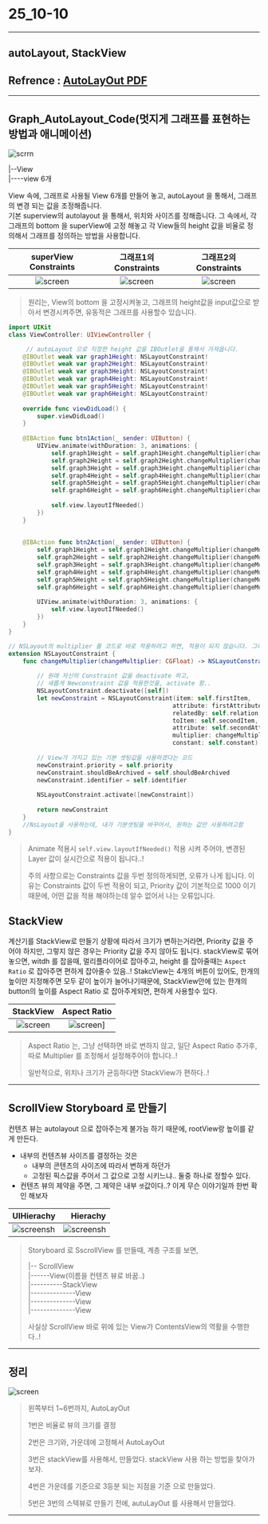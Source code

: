 # 25_10-10

---

## autoLayout, StackView

## Refrence : [AutoLayOut PDF](/study/image/AutoLayOut.pdf)

---

## Graph_AutoLayout_Code(멋지게 그래프를 표현하는 방법과 애니메이션)

![scrrn](/study/video-gif/graph.MOV.gif) <br>

|--View <br>
|----view 6개 <br>

View 속에, 그래프로 사용될 View 6개를 만들어 놓고, autoLayout 을 통해서, 그래프의 변경 되는 값을 조정해줍니다.<br>
기본 superview의 autolayout 을 통해서, 위치와 사이즈를 정해줍니다. 그 속에서, 각 그래프의 bottom 을 superView에 고정 해놓고 각 View들의 height 값을 비율로 정의해서 그래프를 정의하는 방법을 사용합니다.

| superView Constraints | 그래프1의 Constraints | 그래프2의 Constraints | 
| :---: | :---: | :---: | 
|  ![screen](/study/image/graph-1.png) |  ![screen](/study/image/graph-2.png)|   ![screen](/study/image/graph-2.png) |  

> 원리는, View의 bottom 을 고정시켜놓고, 그래프의 height값을 input값으로 받아서 변경시켜주면, 유동적은 그래프를 사용할수 있습니다.
> 

```swift
import UIKit
class ViewController: UIViewController {

	 // autoLayout 으로 지정한 height 값을 IBOutlet을 통해서 가져옵니다. 
    @IBOutlet weak var graph1Height: NSLayoutConstraint!
    @IBOutlet weak var graph2Height: NSLayoutConstraint!
    @IBOutlet weak var graph3Height: NSLayoutConstraint!
    @IBOutlet weak var graph4Height: NSLayoutConstraint!
    @IBOutlet weak var graph5Height: NSLayoutConstraint!
    @IBOutlet weak var graph6Height: NSLayoutConstraint!
    
    override func viewDidLoad() {
        super.viewDidLoad()
    }
        
    @IBAction func btn1Action(_ sender: UIButton) {
        UIView.animate(withDuration: 3, animations: {
            self.graph1Height = self.graph1Height.changeMultiplier(changeMultiplier: 0.1)
            self.graph2Height = self.graph2Height.changeMultiplier(changeMultiplier: 0.2)
            self.graph3Height = self.graph3Height.changeMultiplier(changeMultiplier: 0.3)
            self.graph4Height = self.graph4Height.changeMultiplier(changeMultiplier: 0.4)
            self.graph5Height = self.graph5Height.changeMultiplier(changeMultiplier: 0.5)
            self.graph6Height = self.graph6Height.changeMultiplier(changeMultiplier: 0.6)
            
            self.view.layoutIfNeeded()
        })
    }
    
    
    @IBAction func btn2Action(_ sender: UIButton) {
        self.graph1Height = self.graph1Height.changeMultiplier(changeMultiplier: 0.6)
        self.graph2Height = self.graph2Height.changeMultiplier(changeMultiplier: 0.5)
        self.graph3Height = self.graph3Height.changeMultiplier(changeMultiplier: 0.4)
        self.graph4Height = self.graph4Height.changeMultiplier(changeMultiplier: 0.3)
        self.graph5Height = self.graph5Height.changeMultiplier(changeMultiplier: 0.2)
        self.graph6Height = self.graph6Height.changeMultiplier(changeMultiplier: 0.1)
        
        UIView.animate(withDuration: 3, animations: {
            self.view.layoutIfNeeded()
        })
    } 
}

// NSLayout의 multiplier 를 코드로 바로 적용하려고 하면, 적용이 되지 않습니다. 그래서 원래의 Constraints 값을 비활성화후, 새롭게 Constraints 값을 생성후, 새로 적용된 값을 Constraints에 적용 시켜서 사용합니다..!
extension NSLayoutConstraint {
    func changeMultiplier(changeMultiplier: CGFloat) -> NSLayoutConstraint {
        
        // 원래 자신의 Constraint 값을 deactivate 하고,
        // 새롭게 Newconstraint 값을 적용한것을, activate 함..
        NSLayoutConstraint.deactivate([self])
        let newConstraint = NSLayoutConstraint(item: self.firstItem,
                                              attribute: firstAttribute,
                                              relatedBy: self.relation,
                                              toItem: self.secondItem,
                                              attribute: self.secondAttribute,
                                              multiplier: changeMultiplier,
                                              constant: self.constant)
        
        // View가 가지고 있는 기본 셋팅값을 사용하겠다는 코드
        newConstraint.priority = self.priority
        newConstraint.shouldBeArchived = self.shouldBeArchived
        newConstraint.identifier = self.identifier
        
        NSLayoutConstraint.activate([newConstraint])
        
        return newConstraint
    }
    //NsLayout을 사용하는데, 내가 기본셋팅을 바꾸어서, 원하는 값만 사용하려고함
}
```

> Animate 적용시 `self.view.layoutIfNeeded()` 적용 시켜 주어야, 변경된 Layer 값이 실시간으로 적용이 됩니다..!
> 
> 주의 사항으로는 Constraints 값을 두번 정의하게되면, 오류가 나게 됩니다. 이유는 Constraints 값이 두번 적용이 되고, Priority 값이 기본적으로 1000 이기때문에, 어떤 값을 적용 해야하는데 알수 없어서 나는 오류입니다. 
## StackView


계산기를 StackView로 만들기 
상황에 따라서 크기가 변하는거라면, Priority 값을 주어야 하지만, 그렇지 않은 경우는 Priority 값을 주지 않아도 됩니다.
stackView로 묶어놓으면, witdh 를 잡을때, 멀리플라이어로 잡아주고, height 를 잡아줄때는 `Aspect Ratio` 로 잡아주면 편하게 잡아줄수 있음..!
StakcView는 4개의 버튼이 있어도, 한개의 높이만 지정해주면 모두 같이 높이가 늘어나기때문에, StackView안에 있는 한개의 button의 높이를 Aspect Ratio 로 잡아주게되면, 편하게 사용할수 있다.

| StackView | Aspect Ratio |
| :---: | :---: |
| ![screen](/study/image/StackView.jpg) | ![screen](/study/image/StackView-1.jpg)] |

> Aspect Ratio 는, 그냥 선택하면 바로 변하지 않고, 일단 Aspect Ratio 추가후, 따로 Multiplier 를 조정해서 설정해주어야 합니다..!
> 
> 일반적으로, 위치나 크기가 균등하다면 StackView가 편하다..! 
---

## ScrollView Storyboard 로 만들기

컨텐츠 뷰는 autolayout 으로 잡아주는게 불가능 하기 때문에, rootView랑  높이를 같게 만든다. 

- 내부의 컨텐츠뷰 사이즈를 결정하는 것은 
	- 내부의 콘텐츠의 사이즈에 따라서 변하게 하던가
	- 고정된 픽스값을 주어서 그 값으로 고정 시키느냐.. 둘중 하나로 정할수 있다. 
- 컨텐츠 뷰의 제약을 주면, 그 제약은 내부 `셋`값이다..? 이게 무슨 이야기일까 한번 확인 해보자

| UIHierachy  | Hierachy | 
| :------------ | -----------: | 
| ![screensh](/study/image/Autolayout-1.jpg) | ![screensh](/study/image/Autolayout-2.jpg) |


> Storyboard 로 SscrollView 를 만들때, 계층 구조를 보면, <br>
> 
> |-- ScrollView  <br>
> |------View(이름을 컨텐츠 뷰로 바꿈..) <br>
> |----------StackView<br>
> |--------------View<br>
> |--------------View<br>
> |--------------View<br>
> 
> 사실상 ScrollView 바로 위에 있는 View가 ContentsView의 역활을 수행한다..! 

---

## 정리


![screen](/study/image/AutoLayOut.jpg)

> 왼쪽부터 1~6번까지, AutoLayOut 
> 
> 1번은 비율로 뷰의 크기를 결정
> 
> 2번은 크기와, 가운데에 고정해서 AutoLayOut
> 
> 3번은 stackView를 사용해서, 만들었다. stackView 사용 하는 방법을 찾아가보자.
> 
> 4번은 가운데를 기준으로 3등분 되는 지점을 기준 으로 만들었다.
> 
> 5번은 3번의 스텍뷰로 만들기 전에, autuLayOut 를 사용해서 만들었다.
> 
 
---
